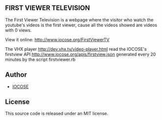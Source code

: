 ## FIRST VIEWER TELEVISION

The First Viewer Television is a webpage where the visitor who watch the youtube's videos is the first viewer, cause all the videos showed are videos with 0 views.

View it online: <http://www.iocose.org/FirstViewerTV>

The VHX player <http://dev.vhx.tv/video-player.html> read the IOCOSE's firstview API <http://www.iocose.org/apis/firstview.json> generated every 20 minutes by the script firstviewer.rb

## Author

* [IOCOSE](http://iocose.org)

## License

This source code is released under an MIT license.
